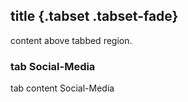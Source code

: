 ## title {.tabset .tabset-fade}
content above tabbed region.

### tab Social-Media

tab content Social-Media
